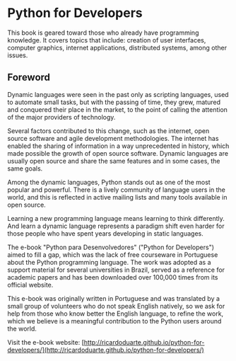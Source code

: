 Python for Developers
=====================
This book is geared toward those who already have programming knowledge. It covers topics that include: creation of user interfaces, computer graphics, internet applications, distributed systems, among other issues.

Foreword
--------
Dynamic languages were seen in the past only as scripting languages, used to automate small tasks, but with the passing of time, they grew, matured and conquered their place in the market, to the point of calling the attention of the major providers of technology.

Several factors contributed to this change, such as the internet, open source software and agile development methodologies. The internet has enabled the sharing of information in a way unprecedented in history, which made possible the growth of open source software. Dynamic languages are usually open source and share the same features and in some cases, the same goals.

Among the dynamic languages, Python stands out as one of the most popular and powerful. There is a lively community of language users in the world, and this is reflected in active mailing lists and many tools available in open source.

Learning a new programming language means learning to think differently. And learn a dynamic language represents a paradigm shift even harder for those people who have spent years developing in static languages.

The e-book "Python para Desenvolvedores" ("Python for Developers") aimed to fill a gap, which was the lack of free courseware in Portuguese about the Python programming language. The work was adopted as a support material for several universities in Brazil, served as a reference for academic papers and has been downloaded over 100,000 times from its official website.

This e-book was originally written in Portuguese and was translated by a small group of volunteers who do not speak English natively, so we ask for help from those who know better the English language, to refine the work, which we believe is a meaningful contribution to the Python users around the world.

Visit the e-book website: [http://ricardoduarte.github.io/python-for-developers/](http://ricardoduarte.github.io/python-for-developers/)
